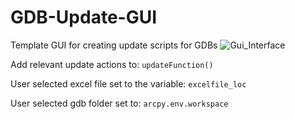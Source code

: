 # GDB-Update-GUI
Template GUI for creating update scripts for GDBs
![Gui_Interface](https://i.imgur.com/63oVc9r.png)

Add relevant update actions to: ```updateFunction()```

User selected excel file set to the variable: ```excelfile_loc```

User selected gdb folder set to: ```arcpy.env.workspace```
